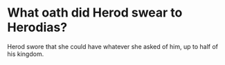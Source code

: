 # What oath did Herod swear to Herodias?

Herod swore that she could have whatever she asked of him, up to half of his kingdom.
